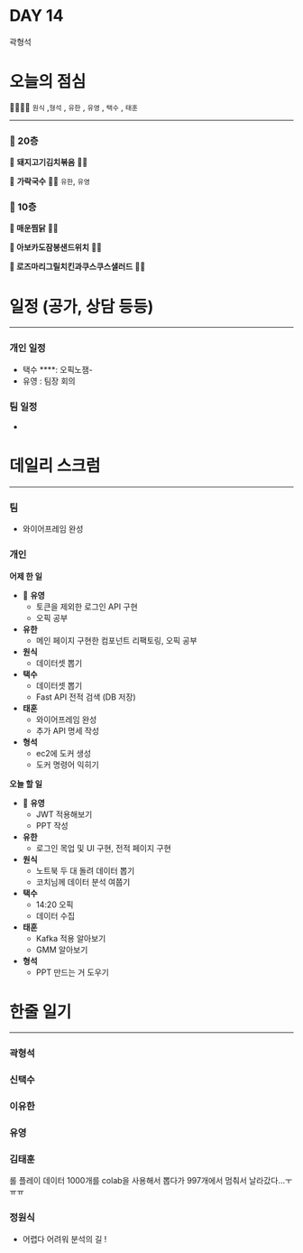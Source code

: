# DAY 14

곽형석 

# 오늘의 점심

👨‍👩‍👧‍👧   `원식` ,`형석` , `유한` , `유영` , `택수` , `태훈`

---

### 🍲 20층

🥘 ****돼지고기김치볶음**** 👋🏻  

🍜 ****가락국수**** 👋🏻   `유한`, `유영`

### 🥗 10층

**🍱 매운찜닭** 👋🏻 

**🥪 아보카도잠봉샌드위치** 👋🏻 

**🥗 로즈마리그릴치킨과쿠스쿠스샐러드** 👋🏻

# 일정 (공가, 상담 등등)

---

### 개인 일정

- 택수 ****: 오픽노잼-
- 유영 : 팀장 회의

### 팀 일정

- 

# 데일리 스크럼

---

### 팀

- 와이어프레임 완성

### 개인

**어제 한 일**

- 🐰 **유영**
    - 토큰을 제외한 로그인 API 구현
    - 오픽 공부
- **유한**
    - 메인 페이지 구현한 컴포넌트 리팩토링, 오픽 공부
- **원식**
    - 데이터셋 뽑기
- **택수**
    - 데이터셋 뽑기
    - Fast API 전적 검색 (DB 저장)
- **태훈**
    - 와이어프레임 완성
    - 추가 API 명세 작성
- **형석**
    - ec2에 도커 생성
    - 도커 명령어 익히기

**오늘 할 일**

- 🐰 **유영**
    - JWT 적용해보기
    - PPT 작성
- **유한**
    - 로그인 목업 및 UI 구현, 전적 페이지 구현
- **원식**
    - 노트북 두 대 돌려 데이터 뽑기
    - 코치님께 데이터 분석 여쭙기
- **택수**
    - 14:20 오픽
    - 데이터 수집
- **태훈**
    - Kafka 적용 알아보기
    - GMM 알아보기
- **형석**
    - PPT 만드는 거 도우기

# 한줄 일기

---

### 곽형석

### 신택수

### 이유한

### 유영

### 김태훈
롤 플레이 데이터 1000개를 colab을 사용해서 뽑다가 997개에서 멈춰서 날라갔다...ㅜㅠㅠ 

### 정원식
- 어렵다 어려워 분석의 길 !
